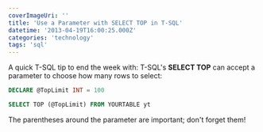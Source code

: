 ```yaml
---
coverImageUri: ''
title: 'Use a Parameter with SELECT TOP in T-SQL'
datetime: '2013-04-19T16:00:25.000Z'
categories: 'technology'
tags: 'sql'
---
```


A quick T-SQL tip to end the week with: T-SQL's **SELECT TOP** can accept a
parameter to choose how many rows to select:

```sql
DECLARE @TopLimit INT = 100

SELECT TOP (@TopLimit) FROM YOURTABLE yt
```

The parentheses around the parameter are important; don't forget them!
